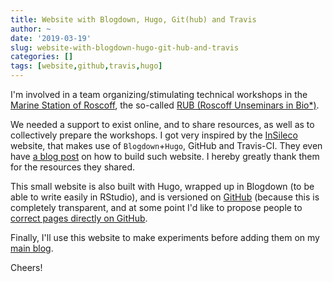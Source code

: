 ```yaml
---
title: Website with Blogdown, Hugo, Git(hub) and Travis
author: ~
date: '2019-03-19'
slug: website-with-blogdown-hugo-git-hub-and-travis
categories: []
tags: [website,github,travis,hugo]
---
```



I'm involved in a team organizing/stimulating technical workshops in the [Marine Station of Roscoff](http://www.sb-roscoff.fr/en), the so-called [RUB (Roscoff Unseminars in Bio*)](https://rub-hub.github.io).

We needed a support to exist online, and to share resources, as well as to collectively prepare the workshops. I got very inspired by the [InSileco](http://insileco.github.io/) website, that makes use of `Blogdown`+`Hugo`, GitHub and Travis-CI. They even have [a blog post](https://insileco.github.io/2018/03/30/hugo-github-travis-a-step-in-continuous-deployment/) on how to build such website.
I hereby greatly thank them for the resources they shared.

This small website is also built with Hugo, wrapped up in Blogdown (to be able to write easily in RStudio), and is versioned on [GitHub](https://github.com/eorn/website-notes) (because this is completely transparent, and at some point I'd like to propose people to [correct pages directly on GitHub](https://github.com/eorn/website-notes/issues/2).

Finally, I'll use this website to make experiments before adding them on my [main blog](https://ewen.corre.bio).

Cheers!